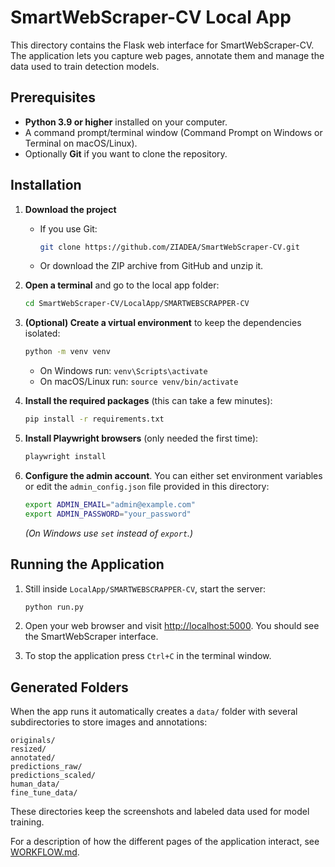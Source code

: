 # SmartWebScraper-CV Local App

This directory contains the Flask web interface for SmartWebScraper-CV. The application lets you capture web pages, annotate them and manage the data used to train detection models.

## Prerequisites

- **Python 3.9 or higher** installed on your computer.
- A command prompt/terminal window (Command Prompt on Windows or Terminal on macOS/Linux).
- Optionally **Git** if you want to clone the repository.

## Installation

1. **Download the project**
   - If you use Git:
     ```bash
     git clone https://github.com/ZIADEA/SmartWebScraper-CV.git
     ```
   - Or download the ZIP archive from GitHub and unzip it.

2. **Open a terminal** and go to the local app folder:
   ```bash
   cd SmartWebScraper-CV/LocalApp/SMARTWEBSCRAPPER-CV
   ```

3. **(Optional) Create a virtual environment** to keep the dependencies isolated:
   ```bash
   python -m venv venv
   ```
   - On Windows run: `venv\Scripts\activate`
   - On macOS/Linux run: `source venv/bin/activate`

4. **Install the required packages** (this can take a few minutes):
   ```bash
   pip install -r requirements.txt
   ```

5. **Install Playwright browsers** (only needed the first time):
   ```bash
   playwright install
   ```

6. **Configure the admin account**. You can either set environment variables or edit the `admin_config.json` file provided in this directory:
   ```bash
   export ADMIN_EMAIL="admin@example.com"
   export ADMIN_PASSWORD="your_password"
   ```
   *(On Windows use `set` instead of `export`.)*

## Running the Application

1. Still inside `LocalApp/SMARTWEBSCRAPPER-CV`, start the server:
   ```bash
   python run.py
   ```

2. Open your web browser and visit [http://localhost:5000](http://localhost:5000). You should see the SmartWebScraper interface.

3. To stop the application press `Ctrl+C` in the terminal window.

## Generated Folders

When the app runs it automatically creates a `data/` folder with several subdirectories to store images and annotations:

```
originals/
resized/
annotated/
predictions_raw/
predictions_scaled/
human_data/
fine_tune_data/
```

These directories keep the screenshots and labeled data used for model training.

For a description of how the different pages of the application interact, see [WORKFLOW.md](WORKFLOW.md).
